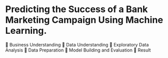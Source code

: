 # Predicting the Success of a Bank Marketing Campaign Using Machine Learning.
 Business Understanding
 Data Understanding
 Exploratory Data Analysis
 Data Preparation
 Model Building and Evaluation
 Result
